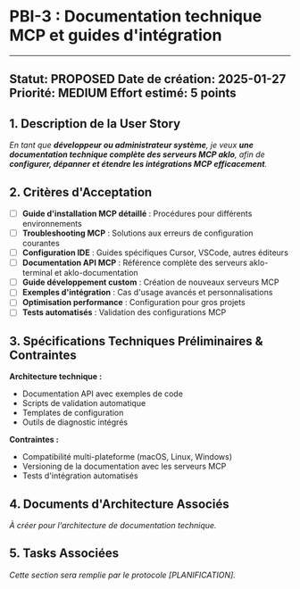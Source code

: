 # PBI-3 : Documentation technique MCP et guides d'intégration

---
**Statut:** PROPOSED
**Date de création:** 2025-01-27
**Priorité:** MEDIUM
**Effort estimé:** 5 points
---

## 1. Description de la User Story

_En tant que **développeur ou administrateur système**, je veux **une documentation technique complète des serveurs MCP aklo**, afin de **configurer, dépanner et étendre les intégrations MCP efficacement**._

## 2. Critères d'Acceptation

- [ ] **Guide d'installation MCP détaillé** : Procédures pour différents environnements
- [ ] **Troubleshooting MCP** : Solutions aux erreurs de configuration courantes
- [ ] **Configuration IDE** : Guides spécifiques Cursor, VSCode, autres éditeurs
- [ ] **Documentation API MCP** : Référence complète des serveurs aklo-terminal et aklo-documentation
- [ ] **Guide développement custom** : Création de nouveaux serveurs MCP
- [ ] **Exemples d'intégration** : Cas d'usage avancés et personnalisations
- [ ] **Optimisation performance** : Configuration pour gros projets
- [ ] **Tests automatisés** : Validation des configurations MCP

## 3. Spécifications Techniques Préliminaires & Contraintes

**Architecture technique :**
- Documentation API avec exemples de code
- Scripts de validation automatique
- Templates de configuration
- Outils de diagnostic intégrés

**Contraintes :**
- Compatibilité multi-plateforme (macOS, Linux, Windows)
- Versioning de la documentation avec les serveurs MCP
- Tests d'intégration automatisés

## 4. Documents d'Architecture Associés

_À créer pour l'architecture de documentation technique._

## 5. Tasks Associées

_Cette section sera remplie par le protocole [PLANIFICATION]._